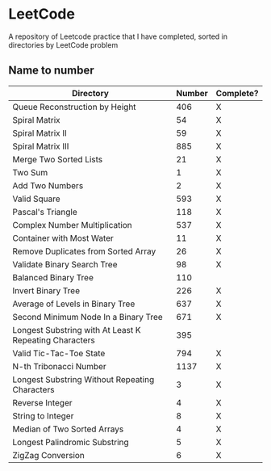 # LeetCode

A repository of Leetcode practice that I have completed, sorted in directories by LeetCode problem  

## Name to number

| Directory | Number | Complete? |
|---|---|---|
|Queue Reconstruction by Height|406|X|
|Spiral Matrix|54|X|
|Spiral Matrix II|59|X|
|Spiral Matrix III|885|X|
|Merge Two Sorted Lists|21|X|
|Two Sum|1|X|
|Add Two Numbers|2|X|
|Valid Square|593|X|
|Pascal's Triangle|118|X|
|Complex Number Multiplication|537|X|
|Container with Most Water|11|X|
|Remove Duplicates from Sorted Array|26|X|
|Validate Binary Search Tree|98|X|
|Balanced Binary Tree|110||
|Invert Binary Tree|226|X|
|Average of Levels in Binary Tree|637|X|
|Second Minimum Node In a Binary Tree|671|X|
|Longest Substring with At Least K Repeating Characters|395||
|Valid Tic-Tac-Toe State|794|X|
|N-th Tribonacci Number|1137|X|
|Longest Substring Without Repeating Characters|3|X|
|Reverse Integer|4|X|
|String to Integer|8|X|
|Median of Two Sorted Arrays|4|X|
|Longest Palindromic Substring|5|X|
|ZigZag Conversion|6|X|